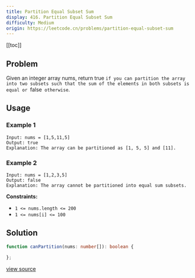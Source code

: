 ```yaml
---
title: Partition Equal Subset Sum
display: 416. Partition Equal Subset Sum
difficulty: Medium
origin: https://leetcode.cn/problems/partition-equal-subset-sum
---
```


[[toc]]

## Problem

Given an integer array nums, return true `if you can partition the array into two subsets such that the sum of the elements in both subsets is equal or `false` otherwise`.

## Usage

### Example 1

```
Input: nums = [1,5,11,5]
Output: true
Explanation: The array can be partitioned as [1, 5, 5] and [11].
```

### Example 2

```
Input: nums = [1,2,3,5]
Output: false
Explanation: The array cannot be partitioned into equal sum subsets.
```


**Constraints:**

- <code>1 &lt;= nums.length &lt;= 200</code>
- <code>1 &lt;= nums[i] &lt;= 100</code>


## Solution

```ts
function canPartition(nums: number[]): boolean {

};
```

[view source](https://leetcode.cn/problems/partition-equal-subset-sum)
